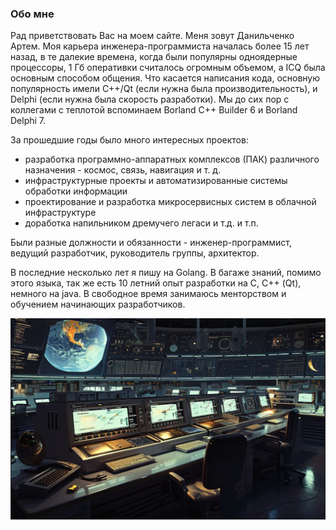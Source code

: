 ### Обо мне

Рад приветствовать Вас на моем сайте. Меня зовут Данильченко Артем. 
Моя карьера инженера-программиста началась более 15 лет назад, в те далекие времена, когда были популярны одноядерные процессоры, 
1 Гб оперативки считалось огромным объемом, а ICQ была основным способом общения.
Что касается написания кода, основную популярность имели С++/Qt (если нужна была производительность), и Delphi (если нужна была скорость разработки). 
Мы до сих пор с коллегами с теплотой вспоминаем Borland C++ Builder 6 и Borland Delphi 7.

За прошедшие годы было много интересных проектов: 

  - разработка программно-аппаратных комплексов (ПАК) различного назначения - космос, связь, навигация и т. д. 
  - инфраструктурные проекты и автоматизированные системы обработки информации
  - проектирование и разработка микросервисных систем в облачной инфраструктуре
  - доработка напильником дремучего легаси  и т.д. и т.п.

Были разные должности и обязанности - инженер-программист, ведущий разработчик, руководитель группы, архитектор.

В последние несколько лет я пишу на Golang. 
В багаже знаний, помимо этого языка, так же есть 10 летний опыт разработки на С, С++ (Qt), немного на java. 
В свободное время занимаюсь менторством и обучением начинающих разработчиков.

![mcc](files/mcc.jpg)  
